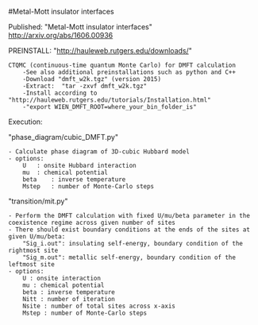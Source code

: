 #Metal-Mott insulator interfaces


Published:
    "Metal-Mott insulator interfaces" http://arxiv.org/abs/1606.00936

PREINSTALL:
    "http://hauleweb.rutgers.edu/downloads/"
    
    CTQMC (continuous-time quantum Monte Carlo) for DMFT calculation
        -See also additional preinstallations such as python and C++
        -Download "dmft_w2k.tgz" (version 2015)
        -Extract:  "tar -zxvf dmft_w2k.tgz"
        -Install according to "http://hauleweb.rutgers.edu/tutorials/Installation.html"
        -"export WIEN_DMFT_ROOT=where_your_bin_folder_is"



Execution:

"phase_diagram/cubic_DMFT.py"

    - Calculate phase diagram of 3D-cubic Hubbard model
    - options:
        U   : onsite Hubbard interaction
        mu  : chemical potential
        beta    : inverse temperature
        Mstep   : number of Monte-Carlo steps

"transition/mit.py"
    
    - Perform the DMFT calculation with fixed U/mu/beta parameter in the coexistence regime across given number of sites
    - There should exist boundary conditions at the ends of the sites at given U/mu/beta:
        "Sig_i.out": insulating self-energy, boundary condition of the rightmost site
        "Sig_m.out": metallic self-energy, boundary condition of the leftmost site
    - options:
        U : onsite interaction
        mu : chemical potential
        beta : inverse temperature
        Nitt : number of iteration
        Nsite : number of total sites across x-axis
        Mstep : number of Monte-Carlo steps
        
